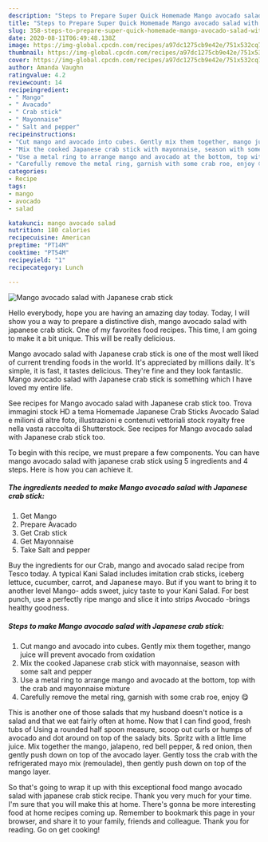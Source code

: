 ```yaml
---
description: "Steps to Prepare Super Quick Homemade Mango avocado salad with Japanese crab stick"
title: "Steps to Prepare Super Quick Homemade Mango avocado salad with Japanese crab stick"
slug: 358-steps-to-prepare-super-quick-homemade-mango-avocado-salad-with-japanese-crab-stick
date: 2020-08-11T06:49:48.138Z
image: https://img-global.cpcdn.com/recipes/a97dc1275cb9e42e/751x532cq70/mango-avocado-salad-with-japanese-crab-stick-recipe-main-photo.jpg
thumbnail: https://img-global.cpcdn.com/recipes/a97dc1275cb9e42e/751x532cq70/mango-avocado-salad-with-japanese-crab-stick-recipe-main-photo.jpg
cover: https://img-global.cpcdn.com/recipes/a97dc1275cb9e42e/751x532cq70/mango-avocado-salad-with-japanese-crab-stick-recipe-main-photo.jpg
author: Amanda Vaughn
ratingvalue: 4.2
reviewcount: 14
recipeingredient:
- " Mango"
- " Avacado"
- " Crab stick"
- " Mayonnaise"
- " Salt and pepper"
recipeinstructions:
- "Cut mango and avocado into cubes. Gently mix them together, mango juice will prevent avocado from oxidation"
- "Mix the cooked Japanese crab stick with mayonnaise, season with some salt and pepper"
- "Use a metal ring to arrange mango and avocado at the bottom, top with the crab and mayonnaise mixture"
- "Carefully remove the metal ring, garnish with some crab roe, enjoy 😋"
categories:
- Recipe
tags:
- mango
- avocado
- salad

katakunci: mango avocado salad 
nutrition: 180 calories
recipecuisine: American
preptime: "PT14M"
cooktime: "PT54M"
recipeyield: "1"
recipecategory: Lunch

---
```



![Mango avocado salad with Japanese crab stick](https://img-global.cpcdn.com/recipes/a97dc1275cb9e42e/751x532cq70/mango-avocado-salad-with-japanese-crab-stick-recipe-main-photo.jpg)

Hello everybody, hope you are having an amazing day today. Today, I will show you a way to prepare a distinctive dish, mango avocado salad with japanese crab stick. One of my favorites food recipes. This time, I am going to make it a bit unique. This will be really delicious.

Mango avocado salad with Japanese crab stick is one of the most well liked of current trending foods in the world. It's appreciated by millions daily. It's simple, it is fast, it tastes delicious. They're fine and they look fantastic. Mango avocado salad with Japanese crab stick is something which I have loved my entire life.

See recipes for Mango avocado salad with Japanese crab stick too. Trova immagini stock HD a tema Homemade Japanese Crab Sticks Avocado Salad e milioni di altre foto, illustrazioni e contenuti vettoriali stock royalty free nella vasta raccolta di Shutterstock. See recipes for Mango avocado salad with Japanese crab stick too.


To begin with this recipe, we must prepare a few components. You can have mango avocado salad with japanese crab stick using 5 ingredients and 4 steps. Here is how you can achieve it.

<!--inarticleads1-->

##### The ingredients needed to make Mango avocado salad with Japanese crab stick:

1. Get  Mango
1. Prepare  Avacado
1. Get  Crab stick
1. Get  Mayonnaise
1. Take  Salt and pepper


Buy the ingredients for our Crab, mango and avocado salad recipe from Tesco today. A typical Kani Salad includes imitation crab sticks, iceberg lettuce, cucumber, carrot, and Japanese mayo. But if you want to bring it to another level Mango- adds sweet, juicy taste to your Kani Salad. For best punch, use a perfectly ripe mango and slice it into strips Avocado -brings healthy goodness. 

<!--inarticleads2-->

##### Steps to make Mango avocado salad with Japanese crab stick:

1. Cut mango and avocado into cubes. Gently mix them together, mango juice will prevent avocado from oxidation
1. Mix the cooked Japanese crab stick with mayonnaise, season with some salt and pepper
1. Use a metal ring to arrange mango and avocado at the bottom, top with the crab and mayonnaise mixture
1. Carefully remove the metal ring, garnish with some crab roe, enjoy 😋


This is another one of those salads that my husband doesn&#39;t notice is a salad and that we eat fairly often at home. Now that I can find good, fresh tubs of Using a rounded half spoon measure, scoop out curls or humps of avocado and dot around on top of the salady bits. Spritz with a little lime juice. Mix together the mango, jalapeno, red bell pepper, &amp; red onion, then gently push down on top of the avocado layer. Gently toss the crab with the refrigerated mayo mix (remoulade), then gently push down on top of the mango layer. 

So that's going to wrap it up with this exceptional food mango avocado salad with japanese crab stick recipe. Thank you very much for your time. I'm sure that you will make this at home. There's gonna be more interesting food at home recipes coming up. Remember to bookmark this page in your browser, and share it to your family, friends and colleague. Thank you for reading. Go on get cooking!
